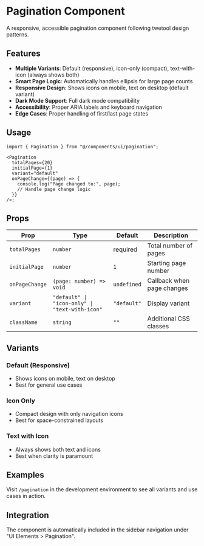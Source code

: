# Pagination Component

A responsive, accessible pagination component following twetool design patterns.

## Features

- **Multiple Variants**: Default (responsive), icon-only (compact), text-with-icon (always shows both)
- **Smart Page Logic**: Automatically handles ellipsis for large page counts
- **Responsive Design**: Shows icons on mobile, text on desktop (default variant)
- **Dark Mode Support**: Full dark mode compatibility
- **Accessibility**: Proper ARIA labels and keyboard navigation
- **Edge Cases**: Proper handling of first/last page states

## Usage

```tsx
import { Pagination } from "@/components/ui/pagination";

<Pagination
  totalPages={20}
  initialPage={1}
  variant="default"
  onPageChange={(page) => {
    console.log("Page changed to:", page);
    // Handle page change logic
  }}
/>;
```

## Props

| Prop           | Type                                           | Default     | Description                |
| -------------- | ---------------------------------------------- | ----------- | -------------------------- |
| `totalPages`   | `number`                                       | required    | Total number of pages      |
| `initialPage`  | `number`                                       | `1`         | Starting page number       |
| `onPageChange` | `(page: number) => void`                       | `undefined` | Callback when page changes |
| `variant`      | `"default" \| "icon-only" \| "text-with-icon"` | `"default"` | Display variant            |
| `className`    | `string`                                       | `""`        | Additional CSS classes     |

## Variants

### Default (Responsive)

- Shows icons on mobile, text on desktop
- Best for general use cases

### Icon Only

- Compact design with only navigation icons
- Best for space-constrained layouts

### Text with Icon

- Always shows both text and icons
- Best when clarity is paramount

## Examples

Visit `/pagination` in the development environment to see all variants and use cases in action.

## Integration

The component is automatically included in the sidebar navigation under "UI Elements > Pagination".
